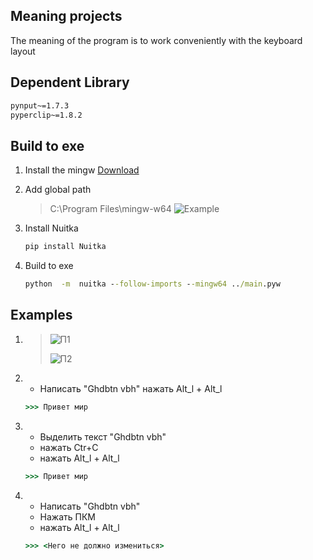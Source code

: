 








## Meaning projects
The meaning of the program is to work conveniently with the keyboard layout


## Dependent Library
```cmd
pynput~=1.7.3
pyperclip~=1.8.2
```



## Build to exe

1. Install the mingw
    [Download](https://sourceforge.net/projects/mingw-w64/files/Toolchains%20targetting%20Win32/Personal%20Builds/mingw-builds/installer/mingw-w64-install.exe/download?use_mirror=netix&download=&failedmirror=deac-riga.dl.sourceforge.net)
2. Add global path
    >C:\Program Files\mingw-w64
    ![Example](https://i.imgur.com/I4YnBfv.png)   
    
3. Install Nuitka
    ```cmd
   pip install Nuitka
   ```
4. Build to exe
    ```cmd
    python  -m  nuitka --follow-imports --mingw64 ../main.pyw
   ```
   
   
 
## Examples

1.
    >![П1](https://i.imgur.com/gZNsziH.gif)
    >
    >![П2](https://i.imgur.com/4ngSiFV.gif)
2.
    - Написать "Ghdbtn vbh" нажать Alt_l + Alt_l 
    ```cmd
    >>> Привет мир
    ```
3.
    - Выделить текст "Ghdbtn vbh"
    - нажать Ctr+C 
    - нажать Alt_l + Alt_l 
    ```cmd
    >>> Привет мир
    ```
4.
    - Написать "Ghdbtn vbh" 
    - Нажать ПКМ
    - нажать Alt_l + Alt_l 
    ```cmd
    >>> <Него не должно измениться>
    ```






